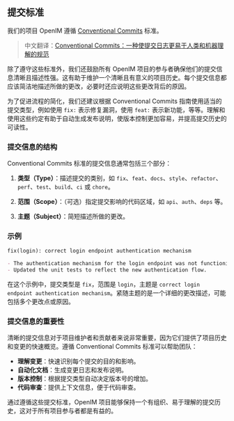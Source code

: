 <!--
 * @Author: zhangkaiwei 1126763237@qq.com
 * @Date: 2024-04-29 19:37:50
 * @LastEditors: zhangkaiwei 1126763237@qq.com
 * @LastEditTime: 2024-04-29 19:38:36
 * @FilePath: \open-im-server\docs\contrib\commit-zh_CN.md
 * @Description: 这是默认设置,请设置`customMade`, 打开koroFileHeader查看配置 进行设置: https://github.com/OBKoro1/koro1FileHeader/wiki/%E9%85%8D%E7%BD%AE
-->

## 提交标准

我们的项目 OpenIM 遵循 [Conventional Commits](https://www.conventionalcommits.org/en/v1.0.0) 标准。

> 中文翻译：[Conventional Commits：一种使提交日志更易于人类和机器理解的规范](https://tool.lu/en_US/article/2ac/preview)

除了遵守这些标准外，我们还鼓励所有 OpenIM 项目的参与者确保他们的提交信息清晰且描述性强。这有助于维护一个清晰且有意义的项目历史。每个提交信息都应该简洁地描述所做的更改，必要时还应说明这些更改背后的原因。

为了促进流程的简化，我们还建议根据 Conventional Commits 指南使用适当的提交类型，例如使用 `fix:` 表示修复漏洞，使用 `feat:` 表示新功能，等等。理解和使用这些约定有助于自动生成发布说明，使版本控制更加容易，并提高提交历史的可读性。

### 提交信息的结构

Conventional Commits 标准的提交信息通常包括三个部分：

1. **类型（Type）**：描述提交的类别，如 `fix`、`feat`、`docs`、`style`、`refactor`、`perf`、`test`、`build`、`ci` 或 `chore`。

2. **范围（Scope）**：（可选）指定提交影响的代码区域，如 `api`、`auth`、`deps` 等。

3. **主题（Subject）**：简短描述所做的更改。

### 示例

```markdown
fix(login): correct login endpoint authentication mechanism

- The authentication mechanism for the login endpoint was not functioning correctly. It has been corrected to use the proper token validation process.
- Updated the unit tests to reflect the new authentication flow.
```

在这个示例中，提交类型是 `fix`，范围是 `login`，主题是 `correct login endpoint authentication mechanism`。紧随主题的是一个详细的更改描述，可能包括多个更改点或原因。

### 提交信息的重要性

清晰的提交信息对于项目维护者和贡献者来说非常重要，因为它们提供了项目历史和变更的快速概览。遵循 Conventional Commits 标准可以帮助团队：

- **理解变更**：快速识别每个提交的目的和影响。
- **自动化文档**：生成变更日志和发布说明。
- **版本控制**：根据提交类型自动决定版本号的增加。
- **代码审查**：提供上下文信息，便于代码审查。

通过遵循这些提交标准，OpenIM 项目能够保持一个有组织、易于理解的提交历史，这对于所有项目参与者都是有益的。
